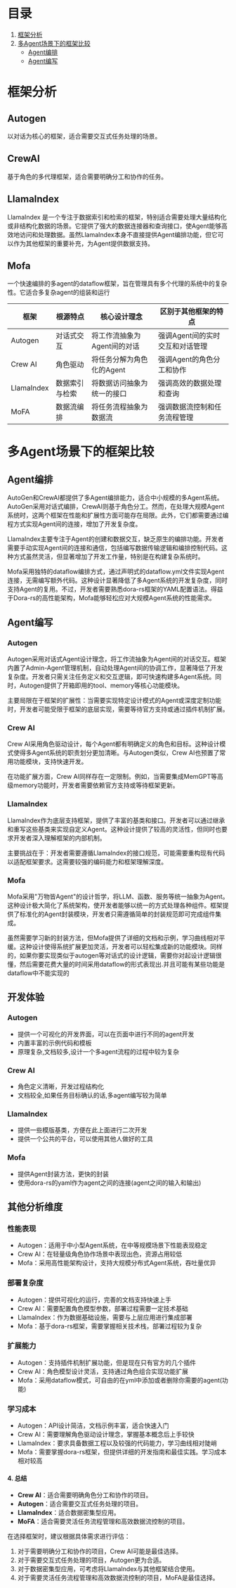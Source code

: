 # 目录
1. [框架分析](#框架分析)
2. [多Agent场景下的框架比较](#多agent场景下的框架比较)
   - [Agent编排](#agent编排)
   - [Agent编写](#agent编写)

# 框架分析
## Autogen
以对话为核心的框架，适合需要交互式任务处理的场景。
## CrewAI
基于角色的多代理框架，适合需要明确分工和协作的任务。

## LlamaIndex
LlamaIndex 是一个专注于数据索引和检索的框架，特别适合需要处理大量结构化或非结构化数据的场景。它提供了强大的数据连接器和查询接口，使Agent能够高效地访问和处理数据。虽然LlamaIndex本身不直接提供Agent编排功能，但它可以作为其他框架的重要补充，为Agent提供数据支持。

## Mofa
一个快速编排的多agent的dataflow框架，旨在管理具有多个代理的系统中的复杂性。它适合多复杂agent的组装和运行



| 框架 | 根源特点 | 核心设计理念 | 区别于其他框架的特点 |
|------|----------|--------------|----------------------|
| Autogen | 对话式交互 | 将工作流抽象为Agent间的对话 | 强调Agent间的实时交互和对话管理 |
| Crew AI | 角色驱动 | 将任务分解为角色化的Agent | 强调Agent的角色分工和协作 |
| LlamaIndex | 数据索引与检索 | 将数据访问抽象为统一的接口 | 强调高效的数据处理和查询 |
| MoFA | 数据流编排 | 将任务流程抽象为数据流 | 强调数据流控制和任务流程管理 |





# 多Agent场景下的框架比较

## Agent编排

AutoGen和CrewAI都提供了多Agent编排能力，适合中小规模的多Agent系统。AutoGen采用对话式编排，CrewAI则基于角色分工。然而，在处理大规模Agent系统时，这两个框架在性能和扩展性方面可能存在局限。此外，它们都需要通过编程方式实现Agent间的连接，增加了开发复杂度。

LlamaIndex主要专注于Agent的创建和数据交互，缺乏原生的编排功能。开发者需要手动实现Agent间的连接和通信，包括编写数据传输逻辑和编排控制代码。这种方式虽然灵活，但显著增加了开发工作量，特别是在构建复杂系统时。

Mofa采用独特的dataflow编排方式，通过声明式的dataflow.yml文件实现Agent连接，无需编写额外代码。这种设计显著降低了多Agent系统的开发复杂度，同时支持Agent的复用。不过，开发者需要熟悉dora-rs框架的YAML配置语法。得益于Dora-rs的高性能架构，Mofa能够轻松应对大规模Agent系统的性能需求。


## Agent编写

### Autogen
Autogen采用对话式Agent设计理念，将工作流抽象为Agent间的对话交互。框架内置了Admin-Agent管理机制，自动处理Agent间的协调工作，显著降低了开发复杂度。开发者只需关注任务定义和交互逻辑，即可快速构建多Agent系统。同时，Autogen提供了开箱即用的tool、memory等核心功能模块。

主要局限在于框架的扩展性：当需要实现特定设计模式的Agent或深度定制功能时，开发者可能受限于框架的底层实现，需要等待官方支持或通过插件机制扩展。

### Crew AI
Crew AI采用角色驱动设计，每个Agent都有明确定义的角色和目标。这种设计模式使得多Agent系统的职责划分更加清晰。与Autogen类似，Crew AI也预置了常用功能模块，支持快速开发。

在功能扩展方面，Crew AI同样存在一定限制。例如，当需要集成MemGPT等高级memory功能时，开发者需要依赖官方支持或等待框架更新。

### LlamaIndex
LlamaIndex作为底层支持框架，提供了丰富的基类和接口。开发者可以通过继承和重写这些基类来实现自定义Agent。这种设计提供了较高的灵活性，但同时也要求开发者深入理解框架的内部机制。

主要挑战在于：开发者需要遵循LlamaIndex的接口规范，可能需要重构现有代码以适配框架要求。这需要较强的编码能力和框架理解深度。

### Mofa
Mofa采用"万物皆Agent"的设计哲学，将LLM、函数、服务等统一抽象为Agent。这种设计极大简化了系统架构，使开发者能够以统一的方式处理各种组件。框架提供了标准化的Agent封装模块，开发者只需遵循简单的封装规范即可完成组件集成。

虽然需要学习新的封装方法，但Mofa提供了详细的文档和示例，学习曲线相对平缓。这种设计使得系统扩展更加灵活，开发者可以轻松集成新的功能模块。同样的，如果你要实现类似于autogen等对话式的设计逻辑，需要你对起设计逻辑很懂，然后需要花费大量的时间采用dataflow的形式表现出.并且可能有某些功能是dataflow中不能实现的

## 开发体验

### Autogen
- 提供一个可视化的开发界面，可以在页面中进行不同的agent开发
- 内置丰富的示例代码和模板
- 原理复杂,文档较多,设计一个多agent流程的过程中较为复杂


### Crew AI
- 角色定义清晰，开发过程结构化
- 文档较全,如果任务目标确认的话,多agent编写较为简单


### LlamaIndex
- 提供一些模版基类，方便在此上面进行二次开发
- 提供一个公共的平台，可以使用其他人做好的工具

### Mofa
- 提供Agent封装方法，更快的封装
- 使用dora-rs的yaml作为agent之间的连接(agent之间的输入和输出)


## 其他分析维度
### 性能表现
- Autogen：适用于中小型Agent系统，在中等规模场景下性能表现稳定
- Crew AI：在轻量级角色协作场景中表现出色，资源占用较低
- Mofa：采用高性能架构设计，支持大规模分布式Agent系统，吞吐量优异


### 部署复杂度
- Autogen：提供可视化的运行，完善的文档支持快速上手
- Crew AI：需要配置角色模型参数，部署过程需要一定技术基础
- LlamaIndex：作为数据基础设施，需要与上层应用进行集成部署
- Mofa：基于dora-rs框架，需要掌握相关技术栈，部署过程较为复杂

### 扩展能力
- Autogen：支持插件机制扩展功能，但是现在只有官方的几个插件
- Crew AI：角色模型设计灵活，支持通过角色组合实现功能扩展
- Mofa：采用dataflow模式，可自由的在yml中添加或者删除你需要的agent(功能)

### 学习成本
- Autogen：API设计简洁，文档示例丰富，适合快速入门
- Crew AI：需要理解角色驱动设计理念，掌握基本概念后上手较快
- LlamaIndex：要求具备数据工程以及较强的代码能力，学习曲线相对陡峭
- Mofa：需要掌握dora-rs框架，但提供详细的开发指南和最佳实践。学习成本相对较高


#### **4. 总结**

- **Crew AI**：适合需要明确角色分工和协作的项目。
- **Autogen**：适合需要交互式任务处理的项目。
- **LlamaIndex**：适合数据密集型应用。
- **MoFA**：适合需要灵活任务流程管理和高效数据流控制的项目。

在选择框架时，建议根据具体需求进行评估：
1. 对于需要明确分工和协作的项目，Crew AI可能是最佳选择。
2. 对于需要交互式任务处理的项目，Autogen更为合适。
3. 对于数据密集型应用，可考虑将LlamaIndex与其他框架结合使用。
4. 对于需要灵活任务流程管理和高效数据流控制的项目，MoFA是最佳选择。

